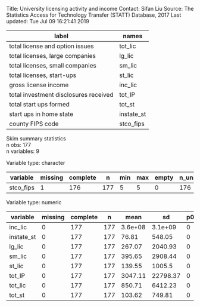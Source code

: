 Title:  University licensing activity and income
Contact:  Sifan Liu
Source:  The Statistics Access for Technology Transfer (STATT) Database, 2017
Last updated:  Tue Jul 09 16:21:41 2019 



|                 label                 |   names    |
|---------------------------------------|------------|
|    total license and option issues    |  tot_lic   |
|    total licenses, large companies    |   lg_lic   |
|    total licenses, small companies    |   sm_lic   |
|       total licenses, start-ups       |   st_lic   |
|         gross license income          |  inc_lic   |
| total investment disclosures received |   tot_IP   |
|        total start ups formed         |   tot_st   |
|        start ups in home state        | instate_st |
|           county FIPS code            | stco_fips  |


Skim summary statistics  
 n obs: 177    
 n variables: 9    

Variable type: character

| variable  | missing | complete |  n  | min | max | empty | n_unique |
|-----------|---------|----------|-----|-----|-----|-------|----------|
| stco_fips |    1    |   176    | 177 |  5  |  5  |   0   |   176    |

Variable type: numeric

|  variable  | missing | complete |  n  |  mean   |    sd    | p0 |  p25   |   p50   |   p75   |  p100   |
|------------|---------|----------|-----|---------|----------|----|--------|---------|---------|---------|
|  inc_lic   |    0    |   177    | 177 | 3.6e+08 | 3.1e+09  | 0  | 588647 | 9738011 | 5.9e+07 | 4.1e+10 |
| instate_st |    0    |   177    | 177 |  76.81  |  548.05  | 0  |   3    |   16    |   42    |  7278   |
|   lg_lic   |    0    |   177    | 177 | 267.07  | 2040.93  | 0  |   4    |   24    |   150   |  27114  |
|   sm_lic   |    0    |   177    | 177 | 395.65  | 2908.44  | 0  |   6    |   36    |   237   |  38695  |
|   st_lic   |    0    |   177    | 177 | 139.55  |  1005.5  | 0  |   6    |   29    |   80    |  13376  |
|   tot_IP   |    0    |   177    | 177 | 3047.11 | 22798.37 | 0  |  110   |   517   |  1694   |  3e+05  |
|  tot_lic   |    0    |   177    | 177 | 850.71  | 6412.23  | 0  |   18   |   108   |   516   |  85353  |
|   tot_st   |    0    |   177    | 177 | 103.62  |  749.81  | 0  |   4    |   22    |   57    |  9963   |
